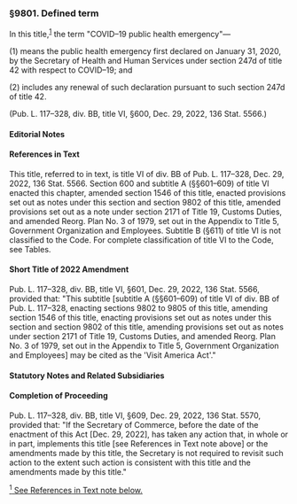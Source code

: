 ### §9801. Defined term ###

In this title,<sup><a href="#9801_1_target" name="9801_1">1</a></sup> the term "COVID–19 public health emergency"—

(1) means the public health emergency first declared on January 31, 2020, by the Secretary of Health and Human Services under section 247d of title 42 with respect to COVID–19; and

(2) includes any renewal of such declaration pursuant to such section 247d of title 42.

(Pub. L. 117–328, div. BB, title VI, §600, Dec. 29, 2022, 136 Stat. 5566.)

#### **Editorial Notes** ####

#### References in Text ####

This title, referred to in text, is title VI of div. BB of Pub. L. 117–328, Dec. 29, 2022, 136 Stat. 5566. Section 600 and subtitle A (§§601–609) of title VI enacted this chapter, amended section 1546 of this title, enacted provisions set out as notes under this section and section 9802 of this title, amended provisions set out as a note under section 2171 of Title 19, Customs Duties, and amended Reorg. Plan No. 3 of 1979, set out in the Appendix to Title 5, Government Organization and Employees. Subtitle B (§611) of title VI is not classified to the Code. For complete classification of title VI to the Code, see Tables.

#### Short Title of 2022 Amendment ####

Pub. L. 117–328, div. BB, title VI, §601, Dec. 29, 2022, 136 Stat. 5566, provided that: "This subtitle [subtitle A (§§601–609) of title VI of div. BB of Pub. L. 117–328, enacting sections 9802 to 9805 of this title, amending section 1546 of this title, enacting provisions set out as notes under this section and section 9802 of this title, amending provisions set out as notes under section 2171 of Title 19, Customs Duties, and amended Reorg. Plan No. 3 of 1979, set out in the Appendix to Title 5, Government Organization and Employees] may be cited as the 'Visit America Act'."

#### **Statutory Notes and Related Subsidiaries** ####

#### Completion of Proceeding ####

Pub. L. 117–328, div. BB, title VI, §609, Dec. 29, 2022, 136 Stat. 5570, provided that: "If the Secretary of Commerce, before the date of the enactment of this Act [Dec. 29, 2022], has taken any action that, in whole or in part, implements this title [see References in Text note above] or the amendments made by this title, the Secretary is not required to revisit such action to the extent such action is consistent with this title and the amendments made by this title."

[<sup>1</sup> See References in Text note below.](#9801_1)